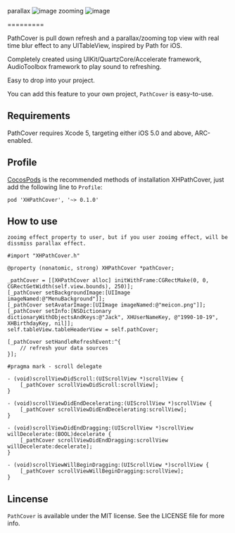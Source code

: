 parallax
![image](https://github.com/JackTeam/PathCover/raw/master/Screenshots/PathCover.gif)
zooming
![image](https://github.com/JackTeam/PathCover/raw/master/Screenshots/PathCoverZooming.gif)

=========

PathCover is pull down refresh and a parallax/zooming top view with real time blur effect to any UITableView, inspired by Path for iOS.        

Completely created using UIKit/QuartzCore/Accelerate framework, AudioToolbox framework to play sound to refreshing.    

Easy to drop into your project.      

You can add this feature to your own project, `PathCover` is easy-to-use.        

## Requirements ##

PathCover requires Xcode 5, targeting either iOS 5.0 and above, ARC-enabled.      

## Profile

[CocosPods](http://cocosPods.org) is the recommended methods of installation XHPathCover, just add the following line to `Profile`:

```
pod 'XHPathCover', '~> 0.1.0'
```

## How to use ##
```objc
zooimg effect property to user, but if you user zooimg effect, will be dissmiss parallax effect.      

#import "XHPathCover.h"    

@property (nonatomic, strong) XHPathCover *pathCover;       

_pathCover = [[XHPathCover alloc] initWithFrame:CGRectMake(0, 0, CGRectGetWidth(self.view.bounds), 250)];
[_pathCover setBackgroundImage:[UIImage imageNamed:@"MenuBackground"]];
[_pathCover setAvatarImage:[UIImage imageNamed:@"meicon.png"]];
[_pathCover setInfo:[NSDictionary dictionaryWithObjectsAndKeys:@"Jack", XHUserNameKey, @"1990-10-19", XHBirthdayKey, nil]];
self.tableView.tableHeaderView = self.pathCover;
    
[_pathCover setHandleRefreshEvent:^{
    // refresh your data sources
}];
    
#pragma mark - scroll delegate

- (void)scrollViewDidScroll:(UIScrollView *)scrollView {
    [_pathCover scrollViewDidScroll:scrollView];
}

- (void)scrollViewDidEndDecelerating:(UIScrollView *)scrollView {
    [_pathCover scrollViewDidEndDecelerating:scrollView];
}

- (void)scrollViewDidEndDragging:(UIScrollView *)scrollView willDecelerate:(BOOL)decelerate {
    [_pathCover scrollViewDidEndDragging:scrollView willDecelerate:decelerate];
}

- (void)scrollViewWillBeginDragging:(UIScrollView *)scrollView {
    [_pathCover scrollViewWillBeginDragging:scrollView];
}

```
## Lincense ##

`PathCover` is available under the MIT license. See the LICENSE file for more info.
